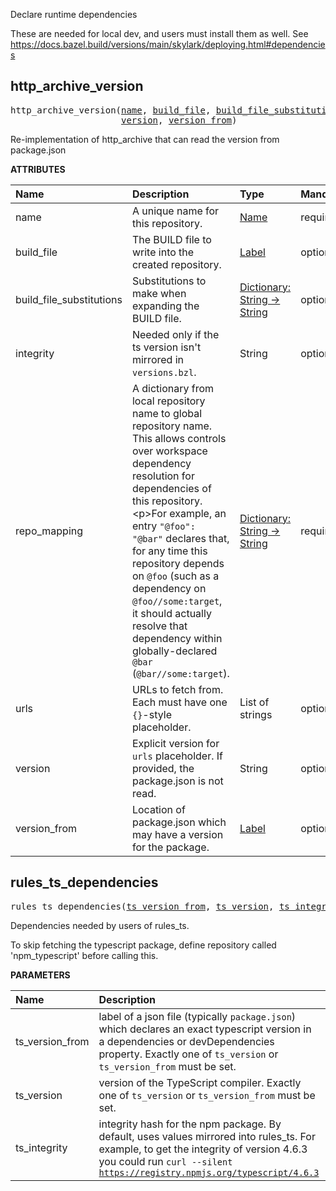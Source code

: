 <!-- Generated with Stardoc: http://skydoc.bazel.build -->

Declare runtime dependencies

These are needed for local dev, and users must install them as well.
See https://docs.bazel.build/versions/main/skylark/deploying.html#dependencies


<a id="#http_archive_version"></a>

## http_archive_version

<pre>
http_archive_version(<a href="#http_archive_version-name">name</a>, <a href="#http_archive_version-build_file">build_file</a>, <a href="#http_archive_version-build_file_substitutions">build_file_substitutions</a>, <a href="#http_archive_version-integrity">integrity</a>, <a href="#http_archive_version-repo_mapping">repo_mapping</a>, <a href="#http_archive_version-urls">urls</a>,
                     <a href="#http_archive_version-version">version</a>, <a href="#http_archive_version-version_from">version_from</a>)
</pre>

Re-implementation of http_archive that can read the version from package.json

**ATTRIBUTES**


| Name  | Description | Type | Mandatory | Default |
| :------------- | :------------- | :------------- | :------------- | :------------- |
| <a id="http_archive_version-name"></a>name |  A unique name for this repository.   | <a href="https://bazel.build/docs/build-ref.html#name">Name</a> | required |  |
| <a id="http_archive_version-build_file"></a>build_file |  The BUILD file to write into the created repository.   | <a href="https://bazel.build/docs/build-ref.html#labels">Label</a> | optional | None |
| <a id="http_archive_version-build_file_substitutions"></a>build_file_substitutions |  Substitutions to make when expanding the BUILD file.   | <a href="https://bazel.build/docs/skylark/lib/dict.html">Dictionary: String -> String</a> | optional | {} |
| <a id="http_archive_version-integrity"></a>integrity |  Needed only if the ts version isn't mirrored in <code>versions.bzl</code>.   | String | optional | "" |
| <a id="http_archive_version-repo_mapping"></a>repo_mapping |  A dictionary from local repository name to global repository name. This allows controls over workspace dependency resolution for dependencies of this repository.&lt;p&gt;For example, an entry <code>"@foo": "@bar"</code> declares that, for any time this repository depends on <code>@foo</code> (such as a dependency on <code>@foo//some:target</code>, it should actually resolve that dependency within globally-declared <code>@bar</code> (<code>@bar//some:target</code>).   | <a href="https://bazel.build/docs/skylark/lib/dict.html">Dictionary: String -> String</a> | required |  |
| <a id="http_archive_version-urls"></a>urls |  URLs to fetch from. Each must have one <code>{}</code>-style placeholder.   | List of strings | optional | [] |
| <a id="http_archive_version-version"></a>version |  Explicit version for <code>urls</code> placeholder. If provided, the package.json is not read.   | String | optional | "" |
| <a id="http_archive_version-version_from"></a>version_from |  Location of package.json which may have a version for the package.   | <a href="https://bazel.build/docs/build-ref.html#labels">Label</a> | optional | None |


<a id="#rules_ts_dependencies"></a>

## rules_ts_dependencies

<pre>
rules_ts_dependencies(<a href="#rules_ts_dependencies-ts_version_from">ts_version_from</a>, <a href="#rules_ts_dependencies-ts_version">ts_version</a>, <a href="#rules_ts_dependencies-ts_integrity">ts_integrity</a>)
</pre>

Dependencies needed by users of rules_ts.

To skip fetching the typescript package, define repository called 'npm_typescript' before calling this.


**PARAMETERS**


| Name  | Description | Default Value |
| :------------- | :------------- | :------------- |
| <a id="rules_ts_dependencies-ts_version_from"></a>ts_version_from |  label of a json file (typically <code>package.json</code>) which declares an exact typescript version in a dependencies or devDependencies property. Exactly one of <code>ts_version</code> or <code>ts_version_from</code> must be set.   |  <code>None</code> |
| <a id="rules_ts_dependencies-ts_version"></a>ts_version |  version of the TypeScript compiler. Exactly one of <code>ts_version</code> or <code>ts_version_from</code> must be set.   |  <code>None</code> |
| <a id="rules_ts_dependencies-ts_integrity"></a>ts_integrity |  integrity hash for the npm package. By default, uses values mirrored into rules_ts. For example, to get the integrity of version 4.6.3 you could run <code>curl --silent https://registry.npmjs.org/typescript/4.6.3 | jq -r '.dist.integrity'</code>   |  <code>None</code> |


